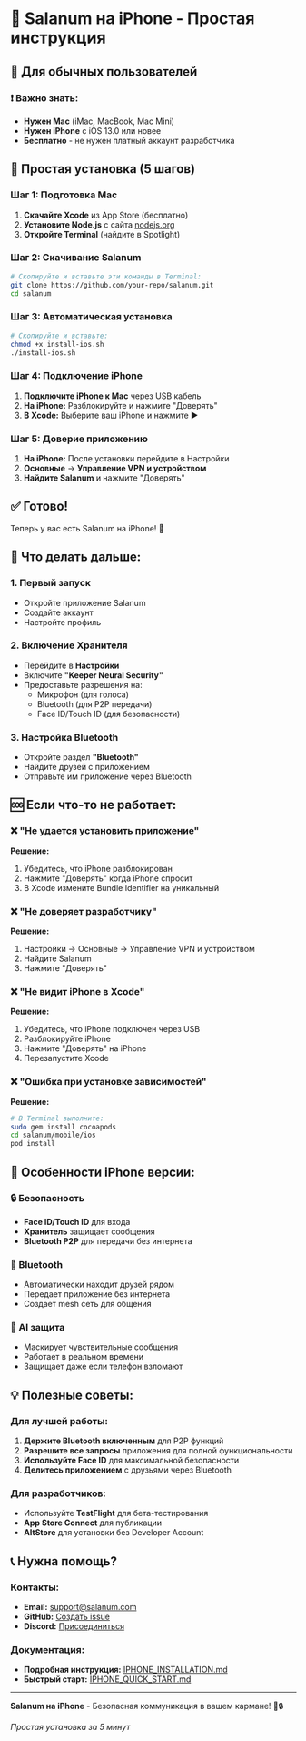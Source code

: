 # 📱 Salanum на iPhone - Простая инструкция

## 🎯 Для обычных пользователей

### ❗ Важно знать:
- **Нужен Mac** (iMac, MacBook, Mac Mini)
- **Нужен iPhone** с iOS 13.0 или новее
- **Бесплатно** - не нужен платный аккаунт разработчика

## 🚀 Простая установка (5 шагов)

### Шаг 1: Подготовка Mac
1. **Скачайте Xcode** из App Store (бесплатно)
2. **Установите Node.js** с сайта [nodejs.org](https://nodejs.org/)
3. **Откройте Terminal** (найдите в Spotlight)

### Шаг 2: Скачивание Salanum
```bash
# Скопируйте и вставьте эти команды в Terminal:
git clone https://github.com/your-repo/salanum.git
cd salanum
```

### Шаг 3: Автоматическая установка
```bash
# Скопируйте и вставьте:
chmod +x install-ios.sh
./install-ios.sh
```

### Шаг 4: Подключение iPhone
1. **Подключите iPhone к Mac** через USB кабель
2. **На iPhone:** Разблокируйте и нажмите "Доверять"
3. **В Xcode:** Выберите ваш iPhone и нажмите ▶️

### Шаг 5: Доверие приложению
1. **На iPhone:** После установки перейдите в Настройки
2. **Основные** → **Управление VPN и устройством**
3. **Найдите Salanum** и нажмите "Доверять"

## ✅ Готово!

Теперь у вас есть Salanum на iPhone! 🎉

## 🔧 Что делать дальше:

### 1. Первый запуск
- Откройте приложение Salanum
- Создайте аккаунт
- Настройте профиль

### 2. Включение Хранителя
- Перейдите в **Настройки**
- Включите **"Keeper Neural Security"**
- Предоставьте разрешения на:
  - Микрофон (для голоса)
  - Bluetooth (для P2P передачи)
  - Face ID/Touch ID (для безопасности)

### 3. Настройка Bluetooth
- Откройте раздел **"Bluetooth"**
- Найдите друзей с приложением
- Отправьте им приложение через Bluetooth

## 🆘 Если что-то не работает:

### ❌ "Не удается установить приложение"
**Решение:**
1. Убедитесь, что iPhone разблокирован
2. Нажмите "Доверять" когда iPhone спросит
3. В Xcode измените Bundle Identifier на уникальный

### ❌ "Не доверяет разработчику"
**Решение:**
1. Настройки → Основные → Управление VPN и устройством
2. Найдите Salanum
3. Нажмите "Доверять"

### ❌ "Не видит iPhone в Xcode"
**Решение:**
1. Убедитесь, что iPhone подключен через USB
2. Разблокируйте iPhone
3. Нажмите "Доверять" на iPhone
4. Перезапустите Xcode

### ❌ "Ошибка при установке зависимостей"
**Решение:**
```bash
# В Terminal выполните:
sudo gem install cocoapods
cd salanum/mobile/ios
pod install
```

## 📱 Особенности iPhone версии:

### 🔒 Безопасность
- **Face ID/Touch ID** для входа
- **Хранитель** защищает сообщения
- **Bluetooth P2P** для передачи без интернета

### 📶 Bluetooth
- Автоматически находит друзей рядом
- Передает приложение без интернета
- Создает mesh сеть для общения

### 🤖 AI защита
- Маскирует чувствительные сообщения
- Работает в реальном времени
- Защищает даже если телефон взломают

## 💡 Полезные советы:

### Для лучшей работы:
1. **Держите Bluetooth включенным** для P2P функций
2. **Разрешите все запросы** приложения для полной функциональности
3. **Используйте Face ID** для максимальной безопасности
4. **Делитесь приложением** с друзьями через Bluetooth

### Для разработчиков:
- Используйте **TestFlight** для бета-тестирования
- **App Store Connect** для публикации
- **AltStore** для установки без Developer Account

## 📞 Нужна помощь?

### Контакты:
- **Email:** support@salanum.com
- **GitHub:** [Создать issue](https://github.com/your-repo/issues)
- **Discord:** [Присоединиться](https://discord.gg/salanum)

### Документация:
- **Подробная инструкция:** [IPHONE_INSTALLATION.md](IPHONE_INSTALLATION.md)
- **Быстрый старт:** [IPHONE_QUICK_START.md](IPHONE_QUICK_START.md)

---

**Salanum на iPhone** - Безопасная коммуникация в вашем кармане! 📱🔒

*Простая установка за 5 минут*
